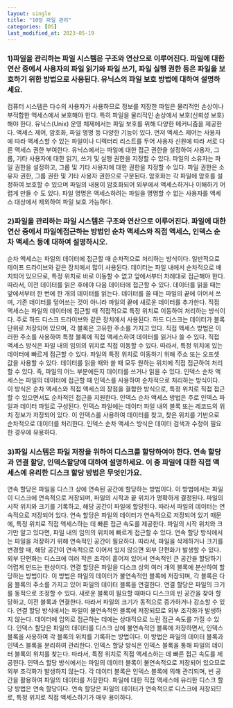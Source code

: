 ```yaml
---
layout: single
title: "10장 파일 관리"
categories: [OS]
last_modified_at: 2023-05-19
---
```


### 1)파일을 관리하는 파일 시스템은 구조와 연산으로 이루어진다. 파일에 대한 연산 중에서 사용자의 파일 읽기와 파일 쓰기, 파일 실행 권한 등은 파일을 보호하기 위한 방법으로 사용된다. 유닉스의 파일 보호 방법에 대하여 설명하세요.

컴퓨터 시스템은 다수의 사용자가 사용하므로 정보를 저장한 파일은 물리적인 손상이나 부적합한 액세스에서 보호해야 한다. 특히 파일을 물리적인 손상에서 보호(신뢰성 보호)해야 한다. 유닉스(Unix) 운영 체제에서는 파일 보호를 위해 다양한 메커니즘을 제공한다. 액세스 제어, 암호화, 파일 명명 등 다양한 기능이 있다. 먼저 엑세스 제어는 사용자에 따라 액세스할 수 있는 파일이나 디렉터리 리스트를 두어 사용자 신원에 따라 서로 다른 액세스 권한 부여한다. 유닉스에서는 파일에 대한 접근 권한을 설정하여 사용자, 그룹, 기타 사용자에 대한 읽기, 쓰기 및 실행 권한을 지정할 수 있다. 파일의 소유자는 파일 권한을 설정하고, 그룹 및 기타 사용자에 대한 권한을 지정할 수 있다. 파일 권한은 소유자 권한, 그룹 권한 및 기타 사용자 권한으로 구분된다. 암호화는 각 파일에 암호를 설정하여 보호할 수 있으며 파일의 내용이 암호화되어 외부에서 액세스하거나 이해하기 어렵게 만들 수 도 있다. 파일 명명은 액세스하려는 파일을 명명할 수 없는 사용자를 액세스 대상에서 제외하여 파일 보호 가능하다.


### 2)파일을 관리하는 파일 시스템은 구조와 연산으로 이루어진다. 파일에 대한 연산 중에서 파일에접근하는 방법인 순차 액세스와 직접 액세스, 인덱스 순차 액세스 등에 대하여 설명하시오.

순차 액세스는 파일의 데이터에 접근할 때 순차적으로 처리하는 방식이다. 일반적으로 테이프 드라이브와 같은 장치에서 많이 사용된다. 데이터는 파일 내에서 순차적으로 배치되어 있으므로, 특정 위치로 바로 이동할 수 없고 앞에서부터 차례대로 접근해야 한다. 따라서, 이전 데이터를 읽은 후에야 다음 데이터에 접근할 수 있다. 데이터를 읽을 때는 앞에서부터 한 번에 한 개의 데이터를 읽는다. 데이터를 쓸 때는 파일의 끝에 이어서 쓰며, 기존 데이터를 덮어쓰는 것이 아니라 파일의 끝에 새로운 데이터를 추가한다. 직접 액세스는 파일의 데이터에 접근할 때 직접적으로 특정 위치로 이동하여 처리하는 방식이다. 주로 하드 디스크 드라이브와 같은 장치에서 사용된다. 하드 디스크는 데이터가 블록 단위로 저장되어 있으며, 각 블록은 고유한 주소를 가지고 있다. 직접 액세스 방법은 이러한 주소를 사용하여 특정 블록에 직접 액세스하여 데이터를 읽거나 쓸 수 있다. 직접 액세스 방식은 파일 내의 임의의 위치로 직접 이동할 수 있다. 따라서, 특정 위치에 있는 데이터에 빠르게 접근할 수 있다. 파일의 특정 위치로 이동하기 위해 주소 또는 오프셋 값을 사용할 수 있다. 데이터를 읽을 때와 쓸 때 모두 원하는 위치에 직접 접근하여 처리할 수 있다. 즉, 파일의 어느 부분에든지 데이터를 쓰거나 읽을 수 있다. 인덱스 순차 액세스는 파일의 데이터에 접근할 때 인덱스를 사용하여 순차적으로 처리하는 방식이다. 이 방식은 순차 액세스와 직접 액세스의 장점을 결합한 방식으로, 특정 위치로 직접 접근할 수 있으면서도 순차적인 접근을 지원한다. 인덱스 순차 액세스 방법은 주로 인덱스 파일과 데이터 파일로 구성된다. 인덱스 파일에는 데이터 파일 내의 블록 또는 레코드의 위치 정보가 저장되어 있다. 이 인덱스를 사용하여 데이터를 찾고, 찾은 위치를 기반으로 순차적으로 데이터를 처리한다. 인덱스 순차 액세스 방식은 데이터 검색과 수정이 필요한 경우에 유용하다.


### 3)파일 시스템은 파일 저장을 위하여 디스크를 할당하여야 한다. 연속 할당과 연결 할당, 인덱스할당에 대하여 설명하세요. 이 중 파일에 대한 직접 액세스에 유리한 디스크 할당 방법은 무엇인가요.

연속 할당은 파일을 디스크 상에 연속된 공간에 할당하는 방법이다. 이 방법에서는 파일이 디스크에 연속적으로 저장되며, 파일의 시작과 끝 위치가 명확하게 결정된다. 파일의 시작 위치와 크기를 기록하고, 해당 공간이 파일에 할당된다. 따라서 파일의 데이터는 연속적으로 저장되어 있다. 연속 할당은 파일의 데이터가 연속적으로 저장되어 있기 때문에, 특정 위치로 직접 액세스하는 데 빠른 접근 속도를 제공한다. 파일의 시작 위치와 크기만 알고 있다면, 파일 내의 임의의 위치에 빠르게 접근할 수 있다. 연속 할당 방식에서는 파일을 저장하기 위해 연속적인 공간이 필요하다. 따라서, 파일을 삭제하거나 크기를 변경할 때, 해당 공간이 연속적으로 이어져 있지 않으면 외부 단편화가 발생할 수 있다. 외부 단편화는 디스크에 여러 작은 조각이 흩어져 있어서 연속적인 큰 공간을 할당하기 어렵게 만드는 현상이다. 연결 할당은 파일을 디스크 상의 여러 개의 블록에 분산하여 할당하는 방법이다. 이 방법은 파일의 데이터가 불연속적인 블록에 저장되며, 각 블록은 다음 블록의 주소를 가지고 있어 파일의 데이터 블록을 연결한다. 연결 할당은 파일의 크기를 동적으로 조정할 수 있다. 새로운 블록이 필요할 때마다 디스크의 빈 공간을 찾아 할당하고, 이전 블록과 연결한다. 따라서 파일의 크기가 동적으로 증가하거나 감소할 수 있다. 연결 할당 방식에서는 파일이 불연속적인 블록에 저장되므로 외부 조각화가 발생하지 않는다. 데이터에 임의로 접근하는 데에는 상대적으로 느린 접근 속도를 가질 수 있다. 인덱스 할당은 파일의 데이터를 디스크 상에 불연속적인 블록에 저장하면서, 인덱스 블록을 사용하여 각 블록의 위치를 기록하는 방법이다. 이 방법은 파일의 데이터 블록과 인덱스 블록을 분리하여 관리한다. 인덱스 할당 방식은 인덱스 블록을 통해 파일의 데이터 블록의 위치를 찾는다. 따라서, 특정 위치로 직접 액세스하는 데 빠른 접근 속도를 제공힌다. 인덱스 할당 방식에서는 파일의 데이터 블록이 불연속적으로 저장되어 있으므로 외부 조각화가 발생하지 않는다. 각 데이터 블록은 인덱스 블록에 의해 관리되며, 빈 공간을 활용하여 파일의 데이터를 저장한다. 파일에 대한 직접 액세스에 유리한 디스크 할당 방법은 연속 할당이다. 연속 할당은 파일의 데이터가 연속적으로 디스크에 저장되므로, 특정 위치로 직접 액세스하기가 매우 용이하다.
 
